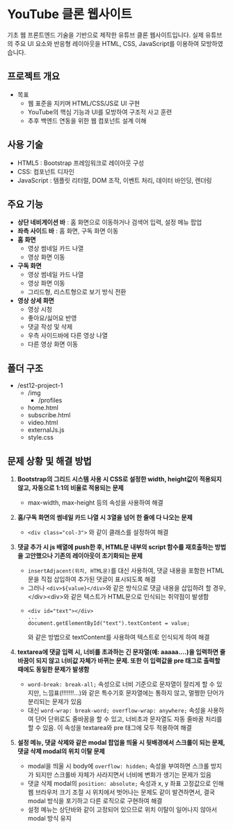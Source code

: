 # YouTube 클론 웹사이트
  기초 웹 프론트엔드 기술을 기반으로 제작한 유튜브 클론 웹사이트입니다. 실제 유튜브의 주요 UI 요소와 반응형 레이아웃을 HTML, CSS, JavaScript를 이용하여 모방하였습니다.

## 프로젝트 개요
  * 목표
    * 웹 표준을 지키며 HTML/CSS/JS로 UI 구현
    * YouTube의 핵심 기능과 UI를 모방하여 구조적 사고 훈련
    * 추후 백엔드 연동을 위한 웹 컴포넌트 설계 이해

## 사용 기술
  * HTML5 : Bootstrap 프레임워크로 레이아웃 구성
  * CSS: 컴포넌트 디자인
  * JavaScript : 템플릿 리터럴, DOM 조작, 이벤트 처리, 데이터 바인딩, 렌더링
## 주요 기능
  * __상단 네비게이션 바__ : 홈 화면으로 이동하거나 검색어 입력, 설정 메뉴 팝업
  * __좌측 사이드 바__ : 홈 화면, 구독 화면 이동
  * __홈 화면__
    * 영상 썸네일 카드 나열
    * 영상 화면 이동
  * __구독 화면__
    * 영상 썸네일 카드 나열
    * 영상 화면 이동
    * 그리드형, 리스트형으로 보기 방식 전환
  * __영상 상세 화면__
    * 영상 시청
    * 좋아요/싫어요 반영
    * 댓글 작성 및 삭제
    * 우측 사이드바에 다른 영상 나열
    * 다른 영상 화면 이동
   
## 폴더 구조
  * /est12-project-1
    * /img
      * /profiles
    * home.html
    * subscribe.html
    * video.html
    * externalJs.js
    * style.css

## 문제 상황 및 해결 방법
1. __Bootstrap의 그리드 시스템 사용 시 CSS로 설정한 width, height값이 적용되지 않고, 자동으로 1:1의 비율로 적용되는 문제__
    * max-width, max-height 등의 속성을 사용하여 해결

2. __홈/구독 화면의 썸네일 카드 나열 시 3열을 넘어 한 줄에 다 나오는 문제__
    * ```<div class="col-3">``` 와 같이 클래스를 설정하여 해결

3. __댓글 추가 시 js 배열에 push한 후, HTML문 내부의 script 함수를 재호출하는 방법을 고안했으나 기존의 레이아웃이 초기화되는 문제__
    * ```insertAdjacent(위치, HTML문)```를 대신 사용하여, 댓글 내용을 포함한 HTML문을 직접 삽입하여 추가된 댓글이 표시되도록 해결
    * 그러나 ```<div>${value}</div>```와 같은 방식으로 댓글 내용을 삽입하려 할 경우, \</div>\<div>와 같은 텍스트가 HTML문으로 인식되는 취약점이 발생함
    * ```
      <div id="text"></div>
      ...
      document.getElementById("text").textContent = value;
      ```
      와 같은 방법으로 textContent를 사용하여 텍스트로 인식되게 하여 해결

4. __textarea에 댓글 입력 시, 너비를 초과하는 긴 문자열(예: aaaaa....)을 입력하면 줄바꿈이 되지 않고 너비값 자체가 바뀌는 문제. 또한 이 입력값을 pre 태그로 출력할 때에도 동일한 문제가 발생함__
     * ```word-break: break-all;``` 속성으로 너비 기준으로 문자열이 잘리게 할 수 있지만, 느낌표(!!!!!!!...)와 같은 특수기호 문자열에는 통하지 않고, 멀쩡한 단어가 분리되는 문제가 있음
     * 대신 ```word-wrap: break-word; overflow-wrap: anywhere;``` 속성을 사용하여 단어 단위로도 줄바꿈을 할 수 있고, 너비초과 문자열도 자동 줄바꿈 처리를 할 수 있음. 이 속성을 textarea와 pre 태그에 모두 적용하여 해결

5. __설정 메뉴, 댓글 삭제와 같은 modal 팝업을 띄울 시 뒷배경에서 스크롤이 되는 문제, 댓글 삭제 modal의 위치 이탈 문제__
     * modal을 띄울 시 body에 ```overflow: hidden;``` 속성을 부여하면 스크롤 방지가 되지만 스크롤바 자체가 사라지면서 너비에 변화가 생기는 문제가 있음
     * 댓글 삭제 modal의 ```position: absolute;``` 속성과 x, y 좌표 고정값으로 인해 웹 브라우저 크기 조절 시 위치에서 벗어나는 문제도 같이 발견하면서, 결국 modal 방식을 포기하고 다른 로직으로 구현하여 해결
     * 설정 메뉴는 상단바와 같이 고정되어 있으므로 위치 이탈이 일어나지 않아서 modal 방식 유지
